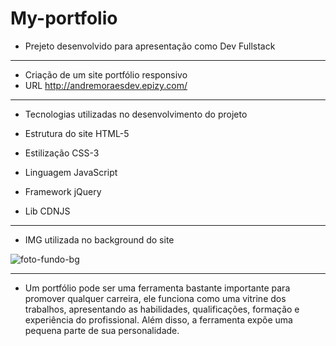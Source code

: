 # My-portfolio

- Prejeto desenvolvido para apresentação como Dev Fullstack 
____________________________________________________________________________

- Criação de um site portfólio responsivo
- URL http://andremoraesdev.epizy.com/
____________________________________________________________________________

- Tecnologias utilizadas no desenvolvimento do projeto

- Estrutura do site HTML-5 
- Estilização CSS-3
- Linguagem JavaScript
- Framework jQuery
- Lib CDNJS 
_____________________________________________________________________________

- IMG utilizada no background do site

![foto-fundo-bg](https://user-images.githubusercontent.com/71533014/219470542-829f8c89-811b-4cd5-a8c9-ace376c0c238.jpg)

____________________________________________________________________________

- Um portfólio pode ser uma ferramenta bastante importante para promover qualquer carreira, ele funciona como uma vitrine dos trabalhos, apresentando as habilidades, qualificações, formação e experiência do profissional. Além disso, a ferramenta expõe uma pequena parte de sua personalidade. 

